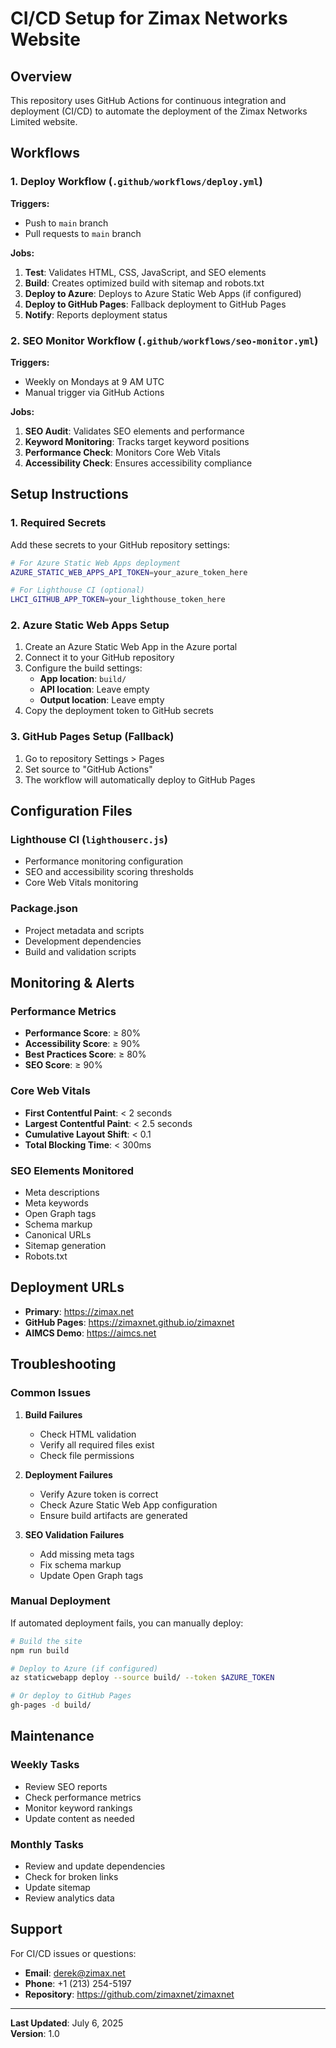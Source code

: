 # CI/CD Setup for Zimax Networks Website

## Overview

This repository uses GitHub Actions for continuous integration and deployment (CI/CD) to automate the deployment of the Zimax Networks Limited website.

## Workflows

### 1. Deploy Workflow (`.github/workflows/deploy.yml`)

**Triggers:**
- Push to `main` branch
- Pull requests to `main` branch

**Jobs:**
1. **Test**: Validates HTML, CSS, JavaScript, and SEO elements
2. **Build**: Creates optimized build with sitemap and robots.txt
3. **Deploy to Azure**: Deploys to Azure Static Web Apps (if configured)
4. **Deploy to GitHub Pages**: Fallback deployment to GitHub Pages
5. **Notify**: Reports deployment status

### 2. SEO Monitor Workflow (`.github/workflows/seo-monitor.yml`)

**Triggers:**
- Weekly on Mondays at 9 AM UTC
- Manual trigger via GitHub Actions

**Jobs:**
1. **SEO Audit**: Validates SEO elements and performance
2. **Keyword Monitoring**: Tracks target keyword positions
3. **Performance Check**: Monitors Core Web Vitals
4. **Accessibility Check**: Ensures accessibility compliance

## Setup Instructions

### 1. Required Secrets

Add these secrets to your GitHub repository settings:

```bash
# For Azure Static Web Apps deployment
AZURE_STATIC_WEB_APPS_API_TOKEN=your_azure_token_here

# For Lighthouse CI (optional)
LHCI_GITHUB_APP_TOKEN=your_lighthouse_token_here
```

### 2. Azure Static Web Apps Setup

1. Create an Azure Static Web App in the Azure portal
2. Connect it to your GitHub repository
3. Configure the build settings:
   - **App location**: `build/`
   - **API location**: Leave empty
   - **Output location**: Leave empty
4. Copy the deployment token to GitHub secrets

### 3. GitHub Pages Setup (Fallback)

1. Go to repository Settings > Pages
2. Set source to "GitHub Actions"
3. The workflow will automatically deploy to GitHub Pages

## Configuration Files

### Lighthouse CI (`lighthouserc.js`)
- Performance monitoring configuration
- SEO and accessibility scoring thresholds
- Core Web Vitals monitoring

### Package.json
- Project metadata and scripts
- Development dependencies
- Build and validation scripts

## Monitoring & Alerts

### Performance Metrics
- **Performance Score**: ≥ 80%
- **Accessibility Score**: ≥ 90%
- **Best Practices Score**: ≥ 80%
- **SEO Score**: ≥ 90%

### Core Web Vitals
- **First Contentful Paint**: < 2 seconds
- **Largest Contentful Paint**: < 2.5 seconds
- **Cumulative Layout Shift**: < 0.1
- **Total Blocking Time**: < 300ms

### SEO Elements Monitored
- Meta descriptions
- Meta keywords
- Open Graph tags
- Schema markup
- Canonical URLs
- Sitemap generation
- Robots.txt

## Deployment URLs

- **Primary**: https://zimax.net
- **GitHub Pages**: https://zimaxnet.github.io/zimaxnet
- **AIMCS Demo**: https://aimcs.net

## Troubleshooting

### Common Issues

1. **Build Failures**
   - Check HTML validation
   - Verify all required files exist
   - Check file permissions

2. **Deployment Failures**
   - Verify Azure token is correct
   - Check Azure Static Web App configuration
   - Ensure build artifacts are generated

3. **SEO Validation Failures**
   - Add missing meta tags
   - Fix schema markup
   - Update Open Graph tags

### Manual Deployment

If automated deployment fails, you can manually deploy:

```bash
# Build the site
npm run build

# Deploy to Azure (if configured)
az staticwebapp deploy --source build/ --token $AZURE_TOKEN

# Or deploy to GitHub Pages
gh-pages -d build/
```

## Maintenance

### Weekly Tasks
- Review SEO reports
- Check performance metrics
- Monitor keyword rankings
- Update content as needed

### Monthly Tasks
- Review and update dependencies
- Check for broken links
- Update sitemap
- Review analytics data

## Support

For CI/CD issues or questions:
- **Email**: derek@zimax.net
- **Phone**: +1 (213) 254-5197
- **Repository**: https://github.com/zimaxnet/zimaxnet

---

**Last Updated**: July 6, 2025  
**Version**: 1.0 